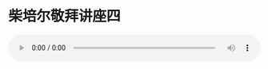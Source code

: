# 柴培尔敬拜讲座四

<audio style="width: 100%;" preload="false" controls controlslist="nodownload"><source src="http://file.simai.life/audio/mp3/old/12326.mp3" type="audio/mpeg">Your browser does not support the audio element.</audio>


